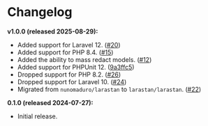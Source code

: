 # Changelog

**v1.0.0 (released 2025-08-29):**

- Added support for Laravel 12. ([#20](https://github.com/ash-jc-allen/redactable-models/pull/20))
- Added support for PHP 8.4. ([#15](https://github.com/ash-jc-allen/redactable-models/pull/15))
- Added the ability to mass redact models. ([#12](https://github.com/ash-jc-allen/redactable-models/pull/12))
- Added support for PHPUnit 12. ([9a3ffc5](https://github.com/ash-jc-allen/redactable-models/commit/9a3ffc5b5bebbcb2e060a86a4eba50c53ed1be73))
- Dropped support for PHP 8.2. ([#26](https://github.com/ash-jc-allen/redactable-models/pull/26))
- Dropped support for Laravel 10. ([#24](https://github.com/ash-jc-allen/redactable-models/pull/24))
- Migrated from `nunomaduro/larastan` to `larastan/larastan`. ([#22](https://github.com/ash-jc-allen/redactable-models/pull/22))

**0.1.0 (released 2024-07-27):**

- Initial release.
